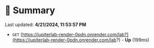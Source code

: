 # 📖 Summary
Last updated: **4/21/2024, 11:53:57 PM**

- `GET` [https://jupiterlab-render-0pdn.onrender.com/lab?](https://jupiterlab-render-0pdn.onrender.com/lab?) - **Up** (199ms)
